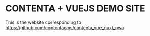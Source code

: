 # CONTENTA + VUEJS DEMO SITE

This is the website corresponding to https://github.com/contentacms/contenta_vue_nuxt_pwa
